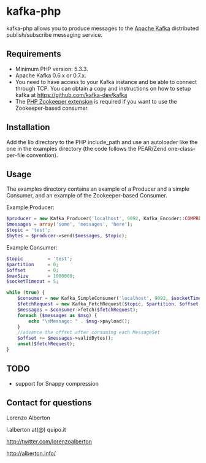 # kafka-php
kafka-php allows you to produce messages to the [Apache Kafka](http://incubator.apache.org/kafka/) distributed publish/subscribe messaging service.

## Requirements

* Minimum PHP version: 5.3.3.
* Apache Kafka 0.6.x or 0.7.x.
* You need to have access to your Kafka instance and be able to connect through TCP. You can obtain a copy and instructions on how to setup kafka at https://github.com/kafka-dev/kafka
* The [PHP Zookeeper extension](https://github.com/andreiz/php-zookeeper) is required if you want to use the Zookeeper-based consumer.

## Installation
Add the lib directory to the PHP include_path and use an autoloader like the one in the examples directory (the code follows the PEAR/Zend one-class-per-file convention).

## Usage
The examples directory contains an example of a Producer and a simple Consumer, and an example of the Zookeeper-based Consumer.

Example Producer:

```php
$producer = new Kafka_Producer('localhost', 9092, Kafka_Encoder::COMPRESSION_NONE);
$messages = array('some', 'messages', 'here');
$topic = 'test';
$bytes = $producer->send($messages, $topic);
```

Example Consumer:

```php
$topic         = 'test';
$partition     = 0;
$offset        = 0;
$maxSize       = 1000000;
$socketTimeout = 5;

while (true) {
    $consumer = new Kafka_SimpleConsumer('localhost', 9092, $socketTimeout, $maxSize);
    $fetchRequest = new Kafka_FetchRequest($topic, $partition, $offset, $maxSize);
    $messages = $consumer->fetch($fetchRequest);
    foreach ($messages as $msg) {
        echo "\nMessage: " . $msg->payload();
    }
    //advance the offset after consuming each MessageSet
    $offset += $messages->validBytes();
    unset($fetchRequest);
}
```


## TODO

- support for Snappy compression

## Contact for questions

Lorenzo Alberton

l.alberton at(@) quipo.it

http://twitter.com/lorenzoalberton

http://alberton.info/
